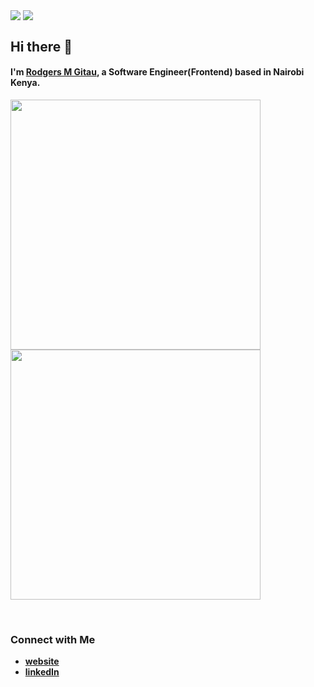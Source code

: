 [<img align="center" src="https://img.shields.io/github/followers/rodgersgitau?label=Follow&style=social" />]("https://github.com/rodgersgitau")
[<img align="center" src="https://img.shields.io/github/forks/rodgersgitau/rodgersgitau?label=Forks&style=social" />](https://github.com/rodgersgitau)
<br clear="both"/>


## Hi there 👋
#### I'm [**Rodgers M Gitau**](https://rodgersgitau.vercel.app), a Software Engineer(Frontend) based in Nairobi Kenya.


[<img align="center" width="400" src="https://rodgersgitau-stats.vercel.app/api?username=rodgersgitau&count_private=true&show_icons=true&layout=compact&theme=dark" />]("https://github.com/rodgersgitau/github-readme-stats")
[<img align="center" width="400" src="https://rodgersgitau-stats.vercel.app/api/wakatime?username=rodgersgitau&layout=compact&theme=dark" />]("https://github.com/rodgersgitau/github-readme-stats")

<br clear="both" />

### Connect with Me

+ [**website**](http://rodgersgitau.netlify.app/)
+ [**linkedIn**](https://www.linkedin.com/in/rodgersgitau/)

<!--
**rodgersgitau/rodgersgitau** is a ✨ _special_ ✨ repository because its `README.md` (this file) appears on your GitHub profile.
-->
